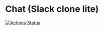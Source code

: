 # Chat (Slack clone lite)
[![Actions Status](https://github.com/afreakanist/frontend-project-12/workflows/hexlet-check/badge.svg)](https://github.com/afreakanist/frontend-project-12/actions)